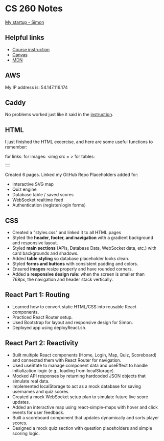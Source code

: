 # CS 260 Notes

[My startup - Simon](https://simon.cs260.click)

## Helpful links

- [Course instruction](https://github.com/webprogramming260)
- [Canvas](https://byu.instructure.com)
- [MDN](https://developer.mozilla.org)

## AWS

My IP address is: 54.147.116.174

## Caddy

No problems worked just like it said in the [instruction](https://github.com/webprogramming260/.github/blob/main/profile/webServers/https/https.md).

## HTML

I just finished the HTML excercise, and here are some useful functions to remember:

for links: <a><href></a><href>
for images: <img src = >
for tables: <table><tr><th></th></tr></table>

Created 6 pages.
Linked my GitHub Repo
Placeholders added for:
- Interactive SVG map
- Quiz engine
- Database table / saved scores
- WebSocket realtime feed
- Authentication (register/login forms)


## CSS

- Created a "styles.css" and linked it to all HTML pages
- Styled the **header, footer, and navigation** with a gradient background and responsive layout.  
- Styled **main sections** (APIs, Database Data, WebSocket data, etc.) with card backgrounds and shadows.  
- Added **table styling** so database placeholder looks clean.  
- Styled **forms and buttons** with consistent padding and colors.  
- Ensured **images** resize properly and have rounded corners.  
- Added a **responsive design rule**: when the screen is smaller than 768px, the navigation and header stack vertically.  


## React Part 1: Routing

- Learned how to convert static HTML/CSS into reusable React components.
- Practiced React Router setup.
- Used Bootstrap for layout and responsive design for Simon.
- Deployed app using deployReact.sh.

## React Part 2: Reactivity

- Built multiple React components (Home, Login, Map, Quiz, Scoreboard) and connected them with React Router for navigation.
- Used useState to manage component data and useEffect to handle initialization logic (e.g., loading from localStorage).
- Mocked API responses by returning hardcoded JSON objects that simulate real data.
- Implemented localStorage to act as a mock database for saving usernames and quiz scores.
- Created a mock WebSocket setup plan to simulate future live score updates.
- Added an interactive map using react-simple-maps with hover and click events for user feedback.
- Built a scoreboard component that updates dynamically and sorts player scores.
- Designed a mock quiz section with question placeholders and simple scoring logic.
